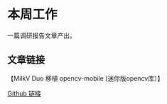 # 本周工作

一篇调研报告文章产出。

## 文章链接

【MilkV Duo 移植 opencv-mobile (迷你版opencv库）】

[Github 链接](https://github.com/Jingqing3948/plct/blob/main/RISC-V_short_video/doc/%E6%B5%8B%E8%AF%95%E6%96%87%E6%A1%A3/MilkV%20Duo%20%E7%A7%BB%E6%A4%8D%20opencv-mobile%EF%BC%88%E8%BF%B7%E4%BD%A0%E7%89%88opencv%E5%BA%93%EF%BC%89.md)

